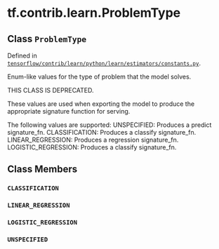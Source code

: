 <div itemscope itemtype="http://developers.google.com/ReferenceObject">
<meta itemprop="name" content="tf.contrib.learn.ProblemType" />
<meta itemprop="path" content="Stable" />
<meta itemprop="property" content="CLASSIFICATION"/>
<meta itemprop="property" content="LINEAR_REGRESSION"/>
<meta itemprop="property" content="LOGISTIC_REGRESSION"/>
<meta itemprop="property" content="UNSPECIFIED"/>
</div>

# tf.contrib.learn.ProblemType

## Class `ProblemType`





Defined in [`tensorflow/contrib/learn/python/learn/estimators/constants.py`](/code/stable/tensorflow/contrib/learn/python/learn/estimators/constants.py).

Enum-like values for the type of problem that the model solves.

THIS CLASS IS DEPRECATED.

These values are used when exporting the model to produce the appropriate
signature function for serving.

The following values are supported:
  UNSPECIFIED: Produces a predict signature_fn.
  CLASSIFICATION: Produces a classify signature_fn.
  LINEAR_REGRESSION: Produces a regression signature_fn.
  LOGISTIC_REGRESSION: Produces a classify signature_fn.

## Class Members

<h3 id="CLASSIFICATION"><code>CLASSIFICATION</code></h3>

<h3 id="LINEAR_REGRESSION"><code>LINEAR_REGRESSION</code></h3>

<h3 id="LOGISTIC_REGRESSION"><code>LOGISTIC_REGRESSION</code></h3>

<h3 id="UNSPECIFIED"><code>UNSPECIFIED</code></h3>


